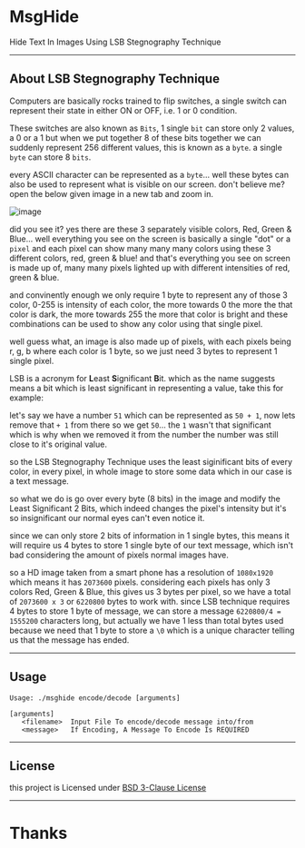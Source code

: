 # MsgHide
Hide Text In Images Using LSB Stegnography Technique

---
## About LSB Stegnography Technique
Computers are basically rocks trained to flip switches, a single switch can represent their state in either ON or OFF, i.e. 1 or 0 condition.

These switches are also known as `Bits`, 1 single `bit` can store only 2 values, a 0 or a 1 but when we put together 8 of these bits together we can suddenly represent 256 different values, this is known as a `byte`. a single `byte` can store 8 `bits`.

every ASCII character can be represented as a `byte`... well these bytes can also be used to represent what is visible on our screen. don't believe me? open the below given image in a new tab and zoom in.

![image](https://user-images.githubusercontent.com/75035219/231860594-6b4e32b6-f186-41be-91f2-f4c87f203b7e.png)

did you see it? yes there are these 3 separately visible colors, Red, Green & Blue... well everything you see on the screen is basically a single "dot" or a `pixel` and each pixel can show many many many colors using these 3 different colors, red, green & blue! and that's everything you see on screen is made up of, many many pixels lighted up with different intensities of red, green & blue.

and convinently enough we only require 1 byte to represent any of those 3 color, 0-255 is intensity of each color, the more towards 0 the more the that color is dark, the more towards 255 the more that color is bright and these combinations can be used to show any color using that single pixel.

well guess what, an image is also made up of pixels, with each pixels being r, g, b where each color is 1 byte, so we just need 3 bytes to represent 1 single pixel.

LSB is a acronym for **L**east **S**ignificant **B**it. which as the name suggests means a bit which is least significant in representing a value, take this for example:

let's say we have a number `51` which can be represented as `50 + 1`, now lets remove that `+ 1` from there so we get `50`... the `1` wasn't that significant which is why when we removed it from the number the number was still close to it's original value.

so the LSB Stegnography Technique uses the least siginificant bits of every color, in every pixel, in whole image to store some data which in our case is a text message.

so what we do is go over every byte (8 bits) in the image and modify the Least Significant 2 Bits, which indeed changes the pixel's intensity but it's so insignificant our normal eyes can't even notice it.

since we can only store 2 bits of information in 1 single bytes, this means it will require us 4 bytes to store 1 single byte of our text message, which isn't bad considering the amount of pixels normal images have.

so a HD image taken from a smart phone has a resolution of `1080x1920` which means it has `2073600` pixels. considering each pixels has only 3 colors Red, Green & Blue, this gives us 3 bytes per pixel, so we have a total of `2073600 x 3` or `6220800` bytes to work with. since LSB technique requires 4 bytes to store 1 byte of message, we can store a message `6220800/4 = 1555200` characters long, but actually we have 1 less than total bytes used because we need that 1 byte to store a `\0` which is a unique character telling us that the message has ended.

---
## Usage

```
Usage: ./msghide encode/decode [arguments]

[arguments]
   <filename>  Input File To encode/decode message into/from
   <message>   If Encoding, A Message To Encode Is REQUIRED
```

---
## License
this project is Licensed under [BSD 3-Clause License](./LICENSE)

---
# Thanks
